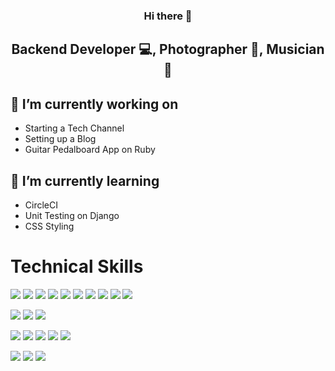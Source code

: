 <h3 align="center">
Hi there 🙂
</h3>

<h2 align="center">
Backend Developer 💻, Photographer 📸, Musician 🎸
</h2>


<!--
# Follow Me
![Twitter](https://img.shields.io/badge/@techrisblock-%231DA1F2.svg?style=for-the-badge&logo=Twitter&logoColor=white)
![Instagram](https://img.shields.io/badge/techrisblock-%23E4405F.svg?style=for-the-badge&logo=Instagram&logoColor=white)
![Dev.to blog](https://img.shields.io/badge/techrisblock-0A0A0A?style=for-the-badge&logo=dev.to&logoColor=white)
![Medium](https://img.shields.io/badge/techrisblock-12100E?style=for-the-badge&logo=medium&logoColor=white)
![WordPress](https://img.shields.io/badge/techrisblock-%23117AC9.svg?style=for-the-badge&logo=WordPress&logoColor=white)
-->
<!--
**cantuc40/cantuc40** is a ✨ _special_ ✨ repository because its `README.md` (this file) appears on your GitHub profile.

Here are some ideas to get you started:

- 🔭 I’m currently working on ...
- 🌱 I’m currently learning ...
- 👯 I’m looking to collaborate on ...
- 🤔 I’m looking for help with ...
- 💬 Ask me about ...
- 📫 How to reach me: ...
- 😄 Pronouns: ...
- ⚡ Fun fact: ...
-->

## 🔭 I’m currently working on
- Starting a Tech Channel
- Setting up a Blog
- Guitar Pedalboard App on Ruby

## 🌱 I’m currently learning 
- CircleCI
- Unit Testing on Django
- CSS Styling




# Technical Skills
![](https://img.shields.io/badge/Language-Javascript-informational?style=flat&logo=javascript&color=%23F7DF1E)
![](https://img.shields.io/badge/Language-Python-informational?style=flat&logo=python&color=3670A0)
![](https://img.shields.io/badge/Language-Ruby-informational?style=flat&logo=ruby&color=%23CC342D)
![](https://img.shields.io/badge/Language-Go-informational?style=flat&logo=go&color=%2300ADD8)
![](https://img.shields.io/badge/Frontend-React-informational?style=flat&logo=react&color=%2320232a)
![](https://img.shields.io/badge/Frontend-Bootstrap-informational?style=flat&logo=bootstrap&color=%23563D7C)
![](https://img.shields.io/badge/Backend-Node.js-informational?style=flat&logo=node.js&color=6DA55F)
![](https://img.shields.io/badge/Backend-Express.js-informational?style=flat&logo=express&color=%23404d59)
![](https://img.shields.io/badge/Backend-Django-informational?style=flat&logo=django&color=%23092E20)
![](https://img.shields.io/badge/Backend-Rails-informational?style=flat&logo=ruby-on-rails&color=%23CC0000)

![](https://img.shields.io/badge/Database-MongoDB-informational?style=flat&logo=mongodb&color=%234ea94b)
![](https://img.shields.io/badge/Database-PostgreSQL-informational?style=flat&logo=postgresql&color=%23316192)
![](https://img.shields.io/badge/Database-MySQL-informational?style=flat&logo=mysql&color=%2300f)

![](https://img.shields.io/badge/API_Testing-Insomnia-informational?style=flat&logo=insomnia&color=black)
![](https://img.shields.io/badge/API_Testing-Postman-informational?style=flat&logo=postman&color=FF6C37)
![](https://img.shields.io/badge/Project_Management-Confluence-informational?style=flat&logo=confluence&color=%23172BF4)
![](https://img.shields.io/badge/Project_Management-Jira-informational?style=flat&logo=jira&color=%230A0FFF)
![](https://img.shields.io/badge/IDE-VS_Code-informational?style=flat&logo=visual-studio-code&color=0078d7)

![](https://img.shields.io/badge/OS-Ubuntu-informational?style=flat&logo=ubuntu&color=E95420)
![](https://img.shields.io/badge/OS-Debian-informational?style=flat&logo=debian&color=D70A53)
![](https://img.shields.io/badge/OS-Windows-informational?style=flat&logo=windows&color=0078D6)



